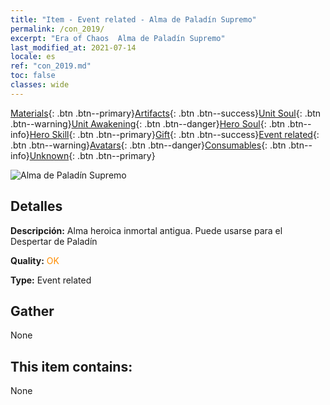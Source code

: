```yaml
---
title: "Item - Event related - Alma de Paladín Supremo"
permalink: /con_2019/
excerpt: "Era of Chaos  Alma de Paladín Supremo"
last_modified_at: 2021-07-14
locale: es
ref: "con_2019.md"
toc: false
classes: wide
---
```

 [Materials](/ItemsES/){: .btn .btn--primary}[Artifacts](/ItemsES/Artifacts/){: .btn .btn--success}[Unit Soul](/ItemsES/UnitSoul/){: .btn .btn--warning}[Unit Awakening](/ItemsES/UnitAwakening/){: .btn .btn--danger}[Hero Soul](/ItemsES/HeroSoul/){: .btn .btn--info}[Hero Skill](/ItemsES/HeroSkill/){: .btn .btn--primary}[Gift](/ItemsES/Gift/){: .btn .btn--success}[Event related](/ItemsES/Events/){: .btn .btn--warning}[Avatars](/ItemsES/Avatars/){: .btn .btn--danger}[Consumables](/ItemsES/Consumables/){: .btn .btn--info}[Unknown](/ItemsES/Unknown/){: .btn .btn--primary}

 ![Alma de Paladín Supremo](/images/t/juexing_108.png)

## Detalles
 **Descripción:** Alma heroica inmortal antigua. Puede usarse para el Despertar de Paladín

 **Quality:** <span style="color: #FF8C00">OK</span>

 **Type:** Event related

## Gather

  None

## This item contains:

  None

